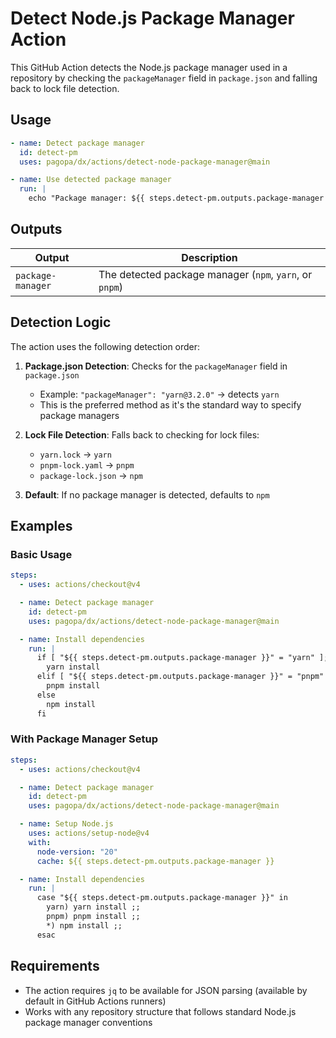 # Detect Node.js Package Manager Action

This GitHub Action detects the Node.js package manager used in a repository by checking the `packageManager` field in `package.json` and falling back to lock file detection.

## Usage

```yaml
- name: Detect package manager
  id: detect-pm
  uses: pagopa/dx/actions/detect-node-package-manager@main

- name: Use detected package manager
  run: |
    echo "Package manager: ${{ steps.detect-pm.outputs.package-manager }}"
```

## Outputs

| Output            | Description                                             |
| ----------------- | ------------------------------------------------------- |
| `package-manager` | The detected package manager (`npm`, `yarn`, or `pnpm`) |

## Detection Logic

The action uses the following detection order:

1. **Package.json Detection**: Checks for the `packageManager` field in `package.json`
   - Example: `"packageManager": "yarn@3.2.0"` → detects `yarn`
   - This is the preferred method as it's the standard way to specify package managers

2. **Lock File Detection**: Falls back to checking for lock files:
   - `yarn.lock` → `yarn`
   - `pnpm-lock.yaml` → `pnpm`
   - `package-lock.json` → `npm`

3. **Default**: If no package manager is detected, defaults to `npm`

## Examples

### Basic Usage

```yaml
steps:
  - uses: actions/checkout@v4

  - name: Detect package manager
    id: detect-pm
    uses: pagopa/dx/actions/detect-node-package-manager@main

  - name: Install dependencies
    run: |
      if [ "${{ steps.detect-pm.outputs.package-manager }}" = "yarn" ]; then
        yarn install
      elif [ "${{ steps.detect-pm.outputs.package-manager }}" = "pnpm" ]; then
        pnpm install
      else
        npm install
      fi
```

### With Package Manager Setup

```yaml
steps:
  - uses: actions/checkout@v4

  - name: Detect package manager
    id: detect-pm
    uses: pagopa/dx/actions/detect-node-package-manager@main

  - name: Setup Node.js
    uses: actions/setup-node@v4
    with:
      node-version: "20"
      cache: ${{ steps.detect-pm.outputs.package-manager }}

  - name: Install dependencies
    run: |
      case "${{ steps.detect-pm.outputs.package-manager }}" in
        yarn) yarn install ;;
        pnpm) pnpm install ;;
        *) npm install ;;
      esac
```

## Requirements

- The action requires `jq` to be available for JSON parsing (available by default in GitHub Actions runners)
- Works with any repository structure that follows standard Node.js package manager conventions
